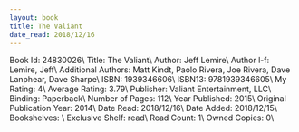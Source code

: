 ```yaml
---
layout: book
title: The Valiant
date_read: 2018/12/16
---
```


Book Id: 24830026\ 
Title: The Valiant\ 
Author: Jeff Lemire\ 
Author l-f: Lemire, Jeff\ 
Additional Authors: Matt Kindt, Paolo Rivera, Joe Rivera, Dave Lanphear, Dave Sharpe\ 
ISBN: 1939346606\ 
ISBN13: 9781939346605\ 
My Rating: 4\ 
Average Rating: 3.79\ 
Publisher: Valiant Entertainment, LLC\ 
Binding: Paperback\ 
Number of Pages: 112\ 
Year Published: 2015\ 
Original Publication Year: 2014\ 
Date Read: 2018/12/16\ 
Date Added: 2018/12/15\ 
Bookshelves: \ 
Exclusive Shelf: read\ 
Read Count: 1\ 
Owned Copies: 0\ 

